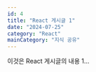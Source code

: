 ```yaml
---
id: 4
title: "React 게시글 1"
date: "2024-07-25"
category: "React"
mainCategory: "지식 공유"
---
```


이것은 React 게시글의 내용 1...
